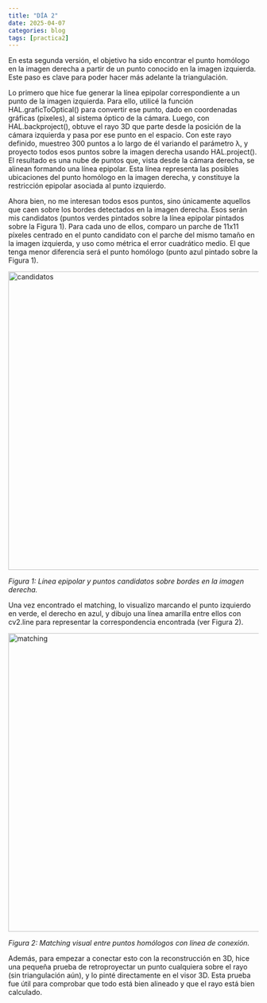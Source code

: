 ```yaml
---
title: "DÍA 2"
date: 2025-04-07
categories: blog
tags: [practica2]
---
```



En esta segunda versión, el objetivo ha sido encontrar el punto homólogo en la imagen derecha a partir de un punto conocido en la imagen izquierda. Este paso es clave para poder hacer más adelante la triangulación.

Lo primero que hice fue generar la línea epipolar correspondiente a un punto de la imagen izquierda. Para ello, utilicé la función HAL.graficToOptical() para convertir ese punto, dado en coordenadas gráficas (pixeles), al sistema óptico de la cámara. Luego, con HAL.backproject(), obtuve el rayo 3D que parte desde la posición de la cámara izquierda y pasa por ese punto en el espacio. Con este rayo definido, muestreo 300 puntos a lo largo de él variando el parámetro λ, y proyecto todos esos puntos sobre la imagen derecha usando HAL.project(). El resultado es una nube de puntos que, vista desde la cámara derecha, se alinean formando una línea epipolar. Esta línea representa las posibles ubicaciones del punto homólogo en la imagen derecha, y constituye la restricción epipolar asociada al punto izquierdo.

Ahora bien, no me interesan todos esos puntos, sino únicamente aquellos que caen sobre los bordes detectados en la imagen derecha. Esos serán mis candidatos (puntos verdes pintados sobre la línea epipolar pintados sobre la Figura 1). Para cada uno de ellos, comparo un parche de 11x11 píxeles centrado en el punto candidato con el parche del mismo tamaño en la imagen izquierda, y uso como métrica el error cuadrático medio. El que tenga menor diferencia será el punto homólogo (punto azul pintado sobre la Figura 1).

<img src="{{ '/imagenes/candidatos.png' | relative_url }}" alt="candidatos" width="600">
<p><em>Figura 1: Línea epipolar y puntos candidatos sobre bordes en la imagen derecha.</em></p>

Una vez encontrado el matching, lo visualizo marcando el punto izquierdo en verde, el derecho en azul, y dibujo una línea amarilla entre ellos con cv2.line para representar la correspondencia encontrada (ver Figura 2).

<img src="{{ '/imagenes/matching.png' | relative_url }}" alt="matching" width="600">
<p><em>Figura 2: Matching visual entre puntos homólogos con línea de conexión.</em></p>


Además, para empezar a conectar esto con la reconstrucción en 3D, hice una pequeña prueba de retroproyectar un punto cualquiera sobre el rayo (sin triangulación aún), y lo pinté directamente en el visor 3D. Esta prueba fue útil para comprobar que todo está bien alineado y que el rayo está bien calculado.







